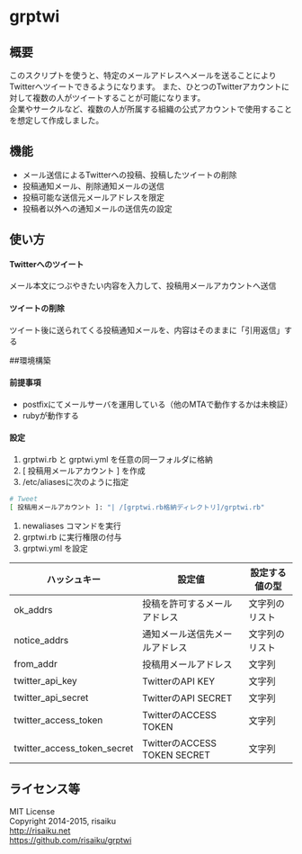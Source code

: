 grptwi
======

## 概要
このスクリプトを使うと、特定のメールアドレスへメールを送ることによりTwitterへツイートできるようになります。
また、ひとつのTwitterアカウントに対して複数の人がツイートすることが可能になります。  
企業やサークルなど、複数の人が所属する組織の公式アカウントで使用することを想定して作成しました。

## 機能
* メール送信によるTwitterへの投稿、投稿したツイートの削除
* 投稿通知メール、削除通知メールの送信
* 投稿可能な送信元メールアドレスを限定
* 投稿者以外への通知メールの送信先の設定

## 使い方
#### Twitterへのツイート
メール本文につぶやきたい内容を入力して、投稿用メールアカウントへ送信

#### ツイートの削除
ツイート後に送られてくる投稿通知メールを、内容はそのままに「引用返信」する

##環境構築
#### 前提事項
* postfixにてメールサーバを運用している（他のMTAで動作するかは未検証）
* rubyが動作する

#### 設定
1. grptwi.rb と grptwi.yml を任意の同一フォルダに格納
1. [ 投稿用メールアカウント ] を作成
1. /etc/aliasesに次のように指定

  ```sh
  # Tweet
  [ 投稿用メールアカウント ]: "| /[grptwi.rb格納ディレクトリ]/grptwi.rb"
  ```
1. newaliases コマンドを実行
1. grptwi.rb に実行権限の付与
1. grptwi.yml を設定

  | ハッシュキー | 設定値 | 設定する値の型 |
  | --- | --- | --- |
  | ok\_addrs | 投稿を許可するメールアドレス | 文字列のリスト |
  | notice\_addrs | 通知メール送信先メールアドレス | 文字列のリスト |
  | from\_addr | 投稿用メールアドレス | 文字列 |
  | twitter\_api\_key | TwitterのAPI KEY | 文字列 |
  | twitter\_api\_secret | TwitterのAPI SECRET | 文字列 |
  | twitter\_access\_token | TwitterのACCESS TOKEN | 文字列 |
  | twitter\_access\_token\_secret | TwitterのACCESS TOKEN SECRET | 文字列 |

## ライセンス等
MIT License  
Copyright 2014-2015, risaiku  
http://risaiku.net  
https://github.com/risaiku/grptwi


